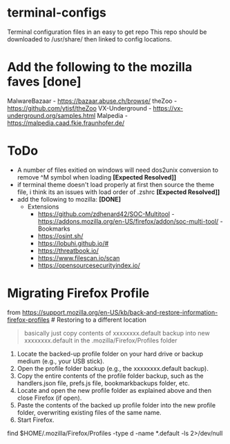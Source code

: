# terminal-configs
Terminal configuration files in an easy to get repo
This repo should be downloaded to /usr/share/ then linked to config locations.

# Add the following to the mozilla faves [done]
MalwareBazaar - https://bazaar.abuse.ch/browse/
theZoo - https://github.com/ytisf/theZoo
VX-Underground - https://vx-underground.org/samples.html
Malpedia - https://malpedia.caad.fkie.fraunhofer.de/

# ToDo
- A number of files exitied on windows will need dos2unix conversion to remove ^M symbol when loading **[Expected Resolved]]**
- if terminal theme doesn't load properly at first then source the theme file, i think its an issues with load order of .zshrc **[Expected Resolved]]**
- add the following to mozilla: **[DONE]**
  - Extensions
    - https://github.com/zdhenard42/SOC-Multitool - https://addons.mozilla.org/en-US/firefox/addon/soc-multi-tool/
  -Bookmarks
    - https://osint.sh/
    - https://lobuhi.github.io/#
    - https://threatbook.io/
    - https://www.filescan.io/scan
    - https://opensourcesecurityindex.io/

# Migrating Firefox Profile
from https://support.mozilla.org/en-US/kb/back-and-restore-information-firefox-profiles # Restoring to a different location
> basically just copy contents of xxxxxxxx.default backup into new xxxxxxxx.default in the .mozilla/Firefox/Profiles folder

1) Locate the backed-up profile folder on your hard drive or backup medium (e.g., your USB stick).
2) Open the profile folder backup (e.g., the xxxxxxxx.default backup).
3) Copy the entire contents of the profile folder backup, such as the handlers.json file, prefs.js file, bookmarkbackups folder, etc.
4) Locate and open the new profile folder as explained above and then close Firefox (if open).
5) Paste the contents of the backed up profile folder into the new profile folder, overwriting existing files of the same name.
6) Start Firefox.

find $HOME/.mozilla/Firefox/Profiles -type d -name *.default -ls 2>/dev/null
